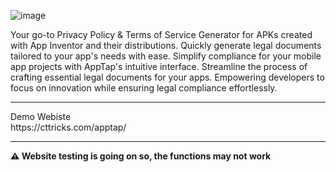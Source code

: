 ![image](https://github.com/cttricks/AppTap/assets/76860203/f642bd6b-1eb2-4a34-9cfc-03c6598d18e0)


Your go-to Privacy Policy & Terms of Service Generator for APKs created with App Inventor and their distributions. Quickly generate legal documents tailored to your app's needs with ease. Simplify compliance for your mobile app projects with AppTap's intuitive interface. Streamline the process of crafting essential legal documents for your apps. Empowering developers to focus on innovation while ensuring legal compliance effortlessly.
<br>
<hr>
<bold>Demo Webiste</bold><br>
https://cttricks.com/apptap/
<hr>
<b>⚠️ Website testing is going on so, the functions may not work</b>
